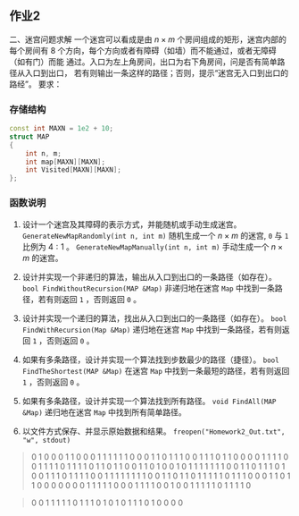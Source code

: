 ## 作业2



二、迷宫问题求解 一个迷宫可以看成是由 $n×m$ 个房间组成的矩形，迷宫内部的每个房间有 $8$ 个方向，每个方向或者有障碍（如墙）而不能通过，或者无障碍（如有门）而能 通过。入口为左上角房间，出口为右下角房间，问是否有简单路径从入口到出口， 若有则输出一条这样的路径；否则，提示“迷宫无入口到出口的路经”。 要求：

### 存储结构

```cpp
const int MAXN = 1e2 + 10;
struct MAP
{
    int n, m;
    int map[MAXN][MAXN];
    int Visited[MAXN][MAXN];
};
```

### 函数说明

1. 设计一个迷宫及其障碍的表示方式，并能随机或手动生成迷宫。
`GenerateNewMapRandomly(int n, int m)` 随机生成一个 $n\times m$ 的迷宫, `0` 与 `1` 比例为 $4:1$ 。
`GenerateNewMapManually(int n, int m)` 手动生成一个 $n\times m$ 的迷宫。

2. 设计并实现一个非递归的算法，输出从入口到出口的一条路径（如存在）。
`bool FindWithoutRecursion(MAP &Map)` 非递归地在迷宫 `Map` 中找到一条路径，若有则返回 `1` ，否则返回 `0` 。
3. 设计并实现一个递归的算法，找出从入口到出口的一条路径（如存在）。
`bool FindWithRecursion(Map &Map)` 递归地在迷宫 `Map` 中找到一条路径，若有则返回 `1` ，否则返回 `0` 。
4. 如果有多条路径，设计并实现一个算法找到步数最少的路径（捷径）。
`bool FindTheShortest(MAP &Map)` 在迷宫 `Map` 中找到一条最短的路径，若有则返回 `1` ，否则返回 `0` 。
5. 如果有多条路径，设计并实现一个算法找到所有路径。
`void FindAll(MAP &Map)` 递归地在迷宫 `Map` 中找到所有简单路径。
6. 以文件方式保存、并显示原始数据和结果。
`freopen("Homework2_Out.txt", "w", stdout)`


> 0 1 0 0 0 1 1 0 0 0 1 1 1 1 1
> 1 0 0 0 1 1 0 1 1 1 0 0 1 1 1
> 0 1 1 0 0 0 0 1 1 1 1 0 0 1 1
> 1 1 0 1 1 1 1 0 1 1 0 1 1 0 0
> 1 1 0 1 0 0 1 0 1 1 1 1 1 1 1
> 0 0 1 1 0 1 1 1 0 1 0 0 1 1 1
> 0 1 1 1 1 0 0 1 1 1 1 1 1 1 1
> 0 0 1 1 0 1 1 0 1 1 1 1 1 0 1
> 1 1 0 0 0 1 1 0 1 1 0 0 0 0 0
> 0 0 1 1 1 1 1 0 0 0 1 1 1 1 0
> 0 1 0 0 1 1 1 1 1 0 1 1 1 1 0

> 0 0 1 1 1
> 1 1 0 1 1
> 1 0 1 0 1
> 0 1 1 1 0
> 1 0 0 0 0